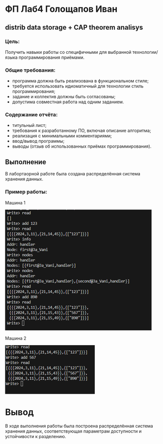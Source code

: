 # ФП Лаб4 Голощапов Иван
## distrib data storage + CAP theorem analisys
### Цель: 
Получить навыки работы со специфичными для выбранной технологии/языка программирования приёмами.

### Общие требования:

- программа должна быть реализована в функциональном стиле;
- требуется использовать идиоматичный для технологии стиль программирования;
- задание и коллектив должны быть согласованы;
- допустима совместная работа над одним заданием.

### Содержание отчёта:

- титульный лист;
- требования к разработанному ПО, включая описание алгоритма;
- реализация с минимальными комментариями;
- ввод/вывод программы;
- выводы (отзыв об использованных приёмах программирования).

## Выполнение
В лабортаорной работе была создана распределённая система хранения данных. 

### Пример работы: 
Машина 1

![alt text](image.png)

Машина 2

![alt text](image-1.png)

# Вывод
В ходе выполнения работы была построена распределённая система хранения данных, соответствующая параметрам доступности и устойчивости к разделению.